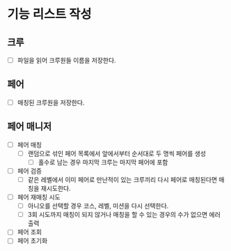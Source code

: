 # 기능 리스트 작성


## 크루

- [ ] 파일을 읽어 크루원들 이름을 저장한다.

## 페어

- [ ] 매칭된 크루원을 저장한다.

## 페어 매니저

- [ ] 페어 매칭
  - [ ] 랜덤으로 섞인 페어 목록에서 앞에서부터 순서대로 두 명씩 페어를 생성
    - [ ] 홀수로 남는 경우 마지막 크루는 마지막 페어에 포함  
- [ ] 페어 검증
   - [ ] 같은 레벨에서 이미 페어로 만난적이 있는 크루끼리 다시 페어로 매칭된다면 매칭을 재시도한다.
- [ ] 페어 재매칭 시도
  - [ ] 아니오를 선택할 경우 코스, 레벨, 미션을 다시 선택한다.
  - [ ] 3회 시도까지 매칭이 되지 않거나 매칭을 할 수 있는 경우의 수가 없으면 에러 출력

- [ ] 페어 조회
- [ ] 페어 초기화

##